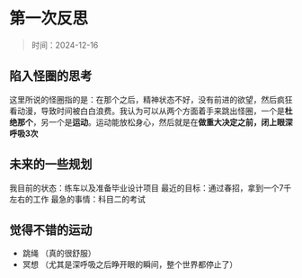 # 第一次反思
> 时间：2024-12-16

## 陷入怪圈的思考
这里所说的怪圈指的是：在那个之后，精神状态不好，没有前进的欲望，然后疯狂看动漫，导致时间被白白浪费。我认为可以从两个方面着手来跳出怪圈，一个是**杜绝那个**，另一个是**运动**。运动能放松身心，然后就是在**做重大决定之前，闭上眼深呼吸3次**
## 未来的一些规划
我目前的状态：练车以及准备毕业设计项目
最近的目标：通过春招，拿到一个7千左右的工作
最急的事情：科目二的考试
## 觉得不错的运动
- 跳绳 （真的很舒服）
- 冥想 （尤其是深呼吸之后睁开眼的瞬间，整个世界都停止了）
